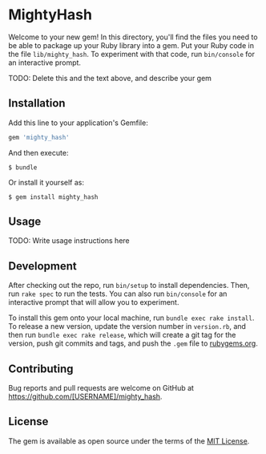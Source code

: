 # MightyHash

Welcome to your new gem! In this directory, you'll find the files you need to be able to package up your Ruby library into a gem. Put your Ruby code in the file `lib/mighty_hash`. To experiment with that code, run `bin/console` for an interactive prompt.

TODO: Delete this and the text above, and describe your gem

## Installation

Add this line to your application's Gemfile:

```ruby
gem 'mighty_hash'
```

And then execute:

    $ bundle

Or install it yourself as:

    $ gem install mighty_hash

## Usage

TODO: Write usage instructions here

## Development

After checking out the repo, run `bin/setup` to install dependencies. Then, run `rake spec` to run the tests. You can also run `bin/console` for an interactive prompt that will allow you to experiment.

To install this gem onto your local machine, run `bundle exec rake install`. To release a new version, update the version number in `version.rb`, and then run `bundle exec rake release`, which will create a git tag for the version, push git commits and tags, and push the `.gem` file to [rubygems.org](https://rubygems.org).

## Contributing

Bug reports and pull requests are welcome on GitHub at https://github.com/[USERNAME]/mighty_hash.


## License

The gem is available as open source under the terms of the [MIT License](http://opensource.org/licenses/MIT).

